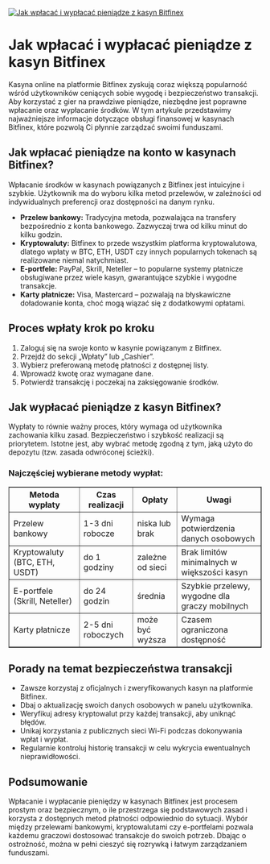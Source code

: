 [![Jak wpłacać i wypłacać pieniądze z kasyn Bitfinex](https://123-caf.pages.dev/gitsignup.png)](https://vrmoo.ru/Bt82HjjY)

<h1>Jak wpłacać i wypłacać pieniądze z kasyn Bitfinex</h1> <p>Kasyna online na platformie Bitfinex zyskują coraz większą popularność wśród użytkowników ceniących sobie wygodę i bezpieczeństwo transakcji. Aby korzystać z gier na prawdziwe pieniądze, niezbędne jest poprawne wpłacanie oraz wypłacanie środków. W tym artykule przedstawimy najważniejsze informacje dotyczące obsługi finansowej w kasynach Bitfinex, które pozwolą Ci płynnie zarządzać swoimi funduszami.</p> <h2>Jak wpłacać pieniądze na konto w kasynach Bitfinex?</h2> <p>Wpłacanie środków w kasynach powiązanych z Bitfinex jest intuicyjne i szybkie. Użytkownik ma do wyboru kilka metod przelewów, w zależności od indywidualnych preferencji oraz dostępności na danym rynku.</p> <ul>   <li><strong>Przelew bankowy:</strong> Tradycyjna metoda, pozwalająca na transfery bezpośrednio z konta bankowego. Zazwyczaj trwa od kilku minut do kilku godzin.</li>   <li><strong>Kryptowaluty:</strong> Bitfinex to przede wszystkim platforma kryptowalutowa, dlatego wpłaty w BTC, ETH, USDT czy innych popularnych tokenach są realizowane niemal natychmiast.</li>   <li><strong>E-portfele:</strong> PayPal, Skrill, Neteller – to popularne systemy płatnicze obsługiwane przez wiele kasyn, gwarantujące szybkie i wygodne transakcje.</li>   <li><strong>Karty płatnicze:</strong> Visa, Mastercard – pozwalają na błyskawiczne doładowanie konta, choć mogą wiązać się z dodatkowymi opłatami.</li> </ul> <h2>Proces wpłaty krok po kroku</h2> <ol>   <li>Zaloguj się na swoje konto w kasynie powiązanym z Bitfinex.</li>   <li>Przejdź do sekcji „Wpłaty” lub „Cashier”.</li>   <li>Wybierz preferowaną metodę płatności z dostępnej listy.</li>   <li>Wprowadź kwotę oraz wymagane dane.</li>   <li>Potwierdź transakcję i poczekaj na zaksięgowanie środków.</li> </ol> <h2>Jak wypłacać pieniądze z kasyn Bitfinex?</h2> <p>Wypłaty to równie ważny proces, który wymaga od użytkownika zachowania kilku zasad. Bezpieczeństwo i szybkość realizacji są priorytetem. Istotne jest, aby wybrać metodę zgodną z tym, jaką użyto do depozytu (tzw. zasada odwróconej ścieżki).</p> <h3>Najczęściej wybierane metody wypłat:</h3> <table border="1" cellpadding="8" cellspacing="0">   <thead>     <tr>       <th>Metoda wypłaty</th>       <th>Czas realizacji</th>       <th>Opłaty</th>       <th>Uwagi</th>     </tr>   </thead>   <tbody>     <tr>       <td>Przelew bankowy</td>       <td>1-3 dni robocze</td>       <td>niska lub brak</td>       <td>Wymaga potwierdzenia danych osobowych</td>     </tr>     <tr>       <td>Kryptowaluty (BTC, ETH, USDT)</td>       <td>do 1 godziny</td>       <td>zależne od sieci</td>       <td>Brak limitów minimalnych w większości kasyn</td>     </tr>     <tr>       <td>E-portfele (Skrill, Neteller)</td>       <td>do 24 godzin</td>       <td>średnia</td>       <td>Szybkie przelewy, wygodne dla graczy mobilnych</td>     </tr>     <tr>       <td>Karty płatnicze</td>       <td>2-5 dni roboczych</td>       <td>może być wyższa</td>       <td>Czasem ograniczona dostępność</td>     </tr>   </tbody> </table> <h2>Porady na temat bezpieczeństwa transakcji</h2> <ul>   <li>Zawsze korzystaj z oficjalnych i zweryfikowanych kasyn na platformie Bitfinex.</li>   <li>Dbaj o aktualizację swoich danych osobowych w panelu użytkownika.</li>   <li>Weryfikuj adresy kryptowalut przy każdej transakcji, aby uniknąć błędów.</li>   <li>Unikaj korzystania z publicznych sieci Wi-Fi podczas dokonywania wpłat i wypłat.</li>   <li>Regularnie kontroluj historię transakcji w celu wykrycia ewentualnych nieprawidłowości.</li> </ul> <h2>Podsumowanie</h2> <p>Wpłacanie i wypłacanie pieniędzy w kasynach Bitfinex jest procesem prostym oraz bezpiecznym, o ile przestrzega się podstawowych zasad i korzysta z dostępnych metod płatności odpowiednio do sytuacji. Wybór między przelewami bankowymi, kryptowalutami czy e-portfelami pozwala każdemu graczowi dostosować transakcje do swoich potrzeb. Dbając o ostrożność, można w pełni cieszyć się rozrywką i łatwym zarządzaniem funduszami.</p>